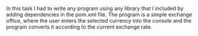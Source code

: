 In this task I had to write any program using any library that I included by adding dependencies in the pom.xml file.
The program is a simple exchange office, where the user enters the selected currency into the console and the program converts it according to the current exchange rate.
